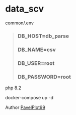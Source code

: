 # data_scv

common/.env
> ### DB_HOST=db_parse
> ### DB_NAME=csv
> ### DB_USER=root
> ### DB_PASSWORD=root

php 8.2

docker-compose up -d

Author [PavelPlot99](https://github.com/PavelPlot99)
